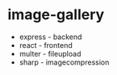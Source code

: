 # image-gallery

- express - backend
- react - frontend
- multer - fileupload
- sharp - imagecompression
